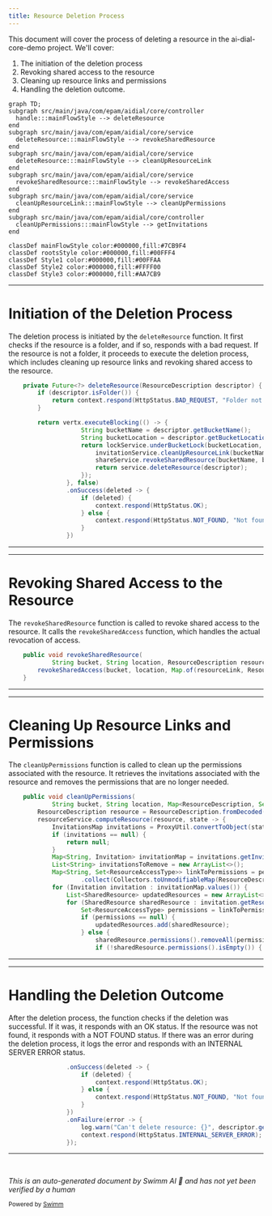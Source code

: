 ```yaml
---
title: Resource Deletion Process
---
```

This document will cover the process of deleting a resource in the ai-dial-core-demo project. We'll cover:

1. The initiation of the deletion process
2. Revoking shared access to the resource
3. Cleaning up resource links and permissions
4. Handling the deletion outcome.

```mermaid
graph TD;
subgraph src/main/java/com/epam/aidial/core/controller
  handle:::mainFlowStyle --> deleteResource
end
subgraph src/main/java/com/epam/aidial/core/service
  deleteResource:::mainFlowStyle --> revokeSharedResource
end
subgraph src/main/java/com/epam/aidial/core/service
  deleteResource:::mainFlowStyle --> cleanUpResourceLink
end
subgraph src/main/java/com/epam/aidial/core/service
  revokeSharedResource:::mainFlowStyle --> revokeSharedAccess
end
subgraph src/main/java/com/epam/aidial/core/service
  cleanUpResourceLink:::mainFlowStyle --> cleanUpPermissions
end
subgraph src/main/java/com/epam/aidial/core/controller
  cleanUpPermissions:::mainFlowStyle --> getInvitations
end

classDef mainFlowStyle color:#000000,fill:#7CB9F4
classDef rootsStyle color:#000000,fill:#00FFF4
classDef Style1 color:#000000,fill:#00FFAA
classDef Style2 color:#000000,fill:#FFFF00
classDef Style3 color:#000000,fill:#AA7CB9
```

<SwmSnippet path="/src/main/java/com/epam/aidial/core/controller/ResourceController.java" line="212">

---

# Initiation of the Deletion Process

The deletion process is initiated by the `deleteResource` function. It first checks if the resource is a folder, and if so, responds with a bad request. If the resource is not a folder, it proceeds to execute the deletion process, which includes cleaning up resource links and revoking shared access to the resource.

```java
    private Future<?> deleteResource(ResourceDescription descriptor) {
        if (descriptor.isFolder()) {
            return context.respond(HttpStatus.BAD_REQUEST, "Folder not allowed: " + descriptor.getUrl());
        }

        return vertx.executeBlocking(() -> {
                    String bucketName = descriptor.getBucketName();
                    String bucketLocation = descriptor.getBucketLocation();
                    return lockService.underBucketLock(bucketLocation, () -> {
                        invitationService.cleanUpResourceLink(bucketName, bucketLocation, descriptor);
                        shareService.revokeSharedResource(bucketName, bucketLocation, descriptor);
                        return service.deleteResource(descriptor);
                    });
                }, false)
                .onSuccess(deleted -> {
                    if (deleted) {
                        context.respond(HttpStatus.OK);
                    } else {
                        context.respond(HttpStatus.NOT_FOUND, "Not found: " + descriptor.getUrl());
                    }
                })
```

---

</SwmSnippet>

<SwmSnippet path="/src/main/java/com/epam/aidial/core/service/ShareService.java" line="254">

---

# Revoking Shared Access to the Resource

The `revokeSharedResource` function is called to revoke shared access to the resource. It calls the `revokeSharedAccess` function, which handles the actual revocation of access.

```java
    public void revokeSharedResource(
            String bucket, String location, ResourceDescription resourceLink) {
        revokeSharedAccess(bucket, location, Map.of(resourceLink, ResourceAccessType.ALL));
    }
```

---

</SwmSnippet>

<SwmSnippet path="/src/main/java/com/epam/aidial/core/service/InvitationService.java" line="134">

---

# Cleaning Up Resource Links and Permissions

The `cleanUpPermissions` function is called to clean up the permissions associated with the resource. It retrieves the invitations associated with the resource and removes the permissions that are no longer needed.

```java
    public void cleanUpPermissions(
            String bucket, String location, Map<ResourceDescription, Set<ResourceAccessType>> permissionsToCleanUp) {
        ResourceDescription resource = ResourceDescription.fromDecoded(ResourceType.INVITATION, bucket, location, INVITATION_RESOURCE_FILENAME);
        resourceService.computeResource(resource, state -> {
            InvitationsMap invitations = ProxyUtil.convertToObject(state, InvitationsMap.class);
            if (invitations == null) {
                return null;
            }
            Map<String, Invitation> invitationMap = invitations.getInvitations();
            List<String> invitationsToRemove = new ArrayList<>();
            Map<String, Set<ResourceAccessType>> linkToPermissions = permissionsToCleanUp.keySet().stream()
                    .collect(Collectors.toUnmodifiableMap(ResourceDescription::getUrl, permissionsToCleanUp::get));
            for (Invitation invitation : invitationMap.values()) {
                List<SharedResource> updatedResources = new ArrayList<>();
                for (SharedResource sharedResource : invitation.getResources()) {
                    Set<ResourceAccessType> permissions = linkToPermissions.get(sharedResource.url());
                    if (permissions == null) {
                        updatedResources.add(sharedResource);
                    } else {
                        sharedResource.permissions().removeAll(permissions);
                        if (!sharedResource.permissions().isEmpty()) {
```

---

</SwmSnippet>

<SwmSnippet path="/src/main/java/com/epam/aidial/core/controller/ResourceController.java" line="226">

---

# Handling the Deletion Outcome

After the deletion process, the function checks if the deletion was successful. If it was, it responds with an OK status. If the resource was not found, it responds with a NOT FOUND status. If there was an error during the deletion process, it logs the error and responds with an INTERNAL SERVER ERROR status.

```java
                .onSuccess(deleted -> {
                    if (deleted) {
                        context.respond(HttpStatus.OK);
                    } else {
                        context.respond(HttpStatus.NOT_FOUND, "Not found: " + descriptor.getUrl());
                    }
                })
                .onFailure(error -> {
                    log.warn("Can't delete resource: {}", descriptor.getUrl(), error);
                    context.respond(HttpStatus.INTERNAL_SERVER_ERROR);
                });
```

---

</SwmSnippet>

&nbsp;

*This is an auto-generated document by Swimm AI 🌊 and has not yet been verified by a human*

<SwmMeta version="3.0.0" repo-id="Z2l0aHViJTNBJTNBYWktZGlhbC1jb3JlLWRlbW8lM0ElM0FTd2ltbS1EZW1v" repo-name="ai-dial-core-demo" doc-type="flows"><sup>Powered by [Swimm](/)</sup></SwmMeta>
